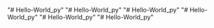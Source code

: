 "# Hello-World_py" 
"# Hello-World_py" 
"# Hello-World_py" 
"# Hello-World_py" 
"# Hello-World_py" 
"# Hello-World_py" 

